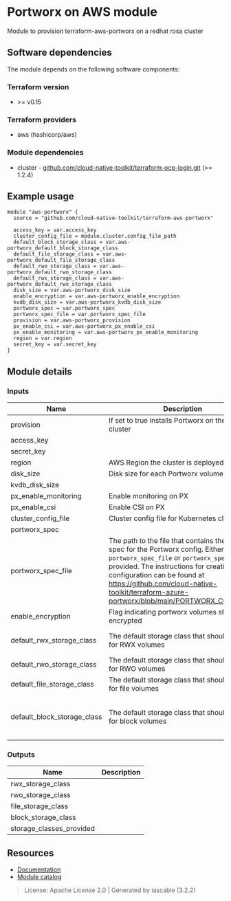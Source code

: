 # Portworx on AWS module

Module to provision terraform-aws-portworx on a redhat rosa cluster


## Software dependencies

The module depends on the following software components:

### Terraform version

- \>= v0.15

### Terraform providers


- aws (hashicorp/aws)

### Module dependencies


- cluster - [github.com/cloud-native-toolkit/terraform-ocp-login.git](https://github.com/cloud-native-toolkit/terraform-ocp-login.git) (>= 1.2.4)

## Example usage

```hcl
module "aws-portworx" {
  source = "github.com/cloud-native-toolkit/terraform-aws-portworx"

  access_key = var.access_key
  cluster_config_file = module.cluster.config_file_path
  default_block_storage_class = var.aws-portworx_default_block_storage_class
  default_file_storage_class = var.aws-portworx_default_file_storage_class
  default_rwo_storage_class = var.aws-portworx_default_rwo_storage_class
  default_rwx_storage_class = var.aws-portworx_default_rwx_storage_class
  disk_size = var.aws-portworx_disk_size
  enable_encryption = var.aws-portworx_enable_encryption
  kvdb_disk_size = var.aws-portworx_kvdb_disk_size
  portworx_spec = var.portworx_spec
  portworx_spec_file = var.portworx_spec_file
  provision = var.aws-portworx_provision
  px_enable_csi = var.aws-portworx_px_enable_csi
  px_enable_monitoring = var.aws-portworx_px_enable_monitoring
  region = var.region
  secret_key = var.secret_key
}

```

## Module details

### Inputs

| Name | Description | Required | Default | Source |
|------|-------------|---------|----------|--------|
| provision | If set to true installs Portworx on the given cluster | false | true |  |
| access_key |  | true |  |  |
| secret_key |  | true |  |  |
| region | AWS Region the cluster is deployed in | true |  |  |
| disk_size | Disk size for each Portworx volume | false | 1000 |  |
| kvdb_disk_size |  | false | 450 |  |
| px_enable_monitoring | Enable monitoring on PX | false | true |  |
| px_enable_csi | Enable CSI on PX | false | true |  |
| cluster_config_file | Cluster config file for Kubernetes cluster. | true |  | cluster.config_file_path |
| portworx_spec |  | true |  |  |
| portworx_spec_file | The path to the file that contains the yaml spec for the Portworx config. Either the `portworx_spec_file` or `portworx_spec` must be provided. The instructions for creating this configuration can be found at https://github.com/cloud-native-toolkit/terraform-azure-portworx/blob/main/PORTWORX_CONFIG.md | true |  |  |
| enable_encryption | Flag indicating portworx volumes should be encrypted | true |  |  |
| default_rwx_storage_class | The default storage class that should be used for RWX volumes | false | portworx-rwx-gp3-sc |  |
| default_rwo_storage_class | The default storage class that should be used for RWO volumes | false | portworx-gp3-sc |  |
| default_file_storage_class | The default storage class that should be used for file volumes | false | portworx-gp3-sc |  |
| default_block_storage_class | The default storage class that should be used for block volumes | false | ibmc-vpc-block-10iops-tier |  |

### Outputs

| Name | Description |
|------|-------------|
| rwx_storage_class |  |
| rwo_storage_class |  |
| file_storage_class |  |
| block_storage_class |  |
| storage_classes_provided |  |

## Resources

- [Documentation](https://operate.cloudnativetoolkit.dev)
- [Module catalog](https://modules.cloudnativetoolkit.dev)

> License: Apache License 2.0 | Generated by iascable (3.2.2)
